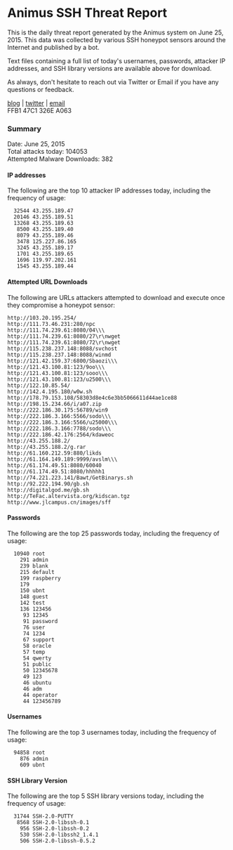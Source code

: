 # Animus SSH Threat Report

This is the daily threat report generated by the Animus system on June 25, 2015. This data was collected by various SSH honeypot sensors around the Internet and published by a bot.  

Text files containing a full list of today's usernames, passwords, attacker IP addresses, and SSH library versions are available above for download.  

As always, don't hesitate to reach out via Twitter or Email if you have any questions or feedback.  

[blog](http://morris.guru) | [twitter](https://twitter.com/andrew___morris) | [email](mailto:andrew@morris.guru)  
FFB1 47C1 326E A063  

### Summary

Date: June 25, 2015  
Total attacks today: 104053  
Attempted Malware Downloads: 382 

#### IP addresses
The following are the top 10 attacker IP addresses today, including the frequency of usage:
```
  32544 43.255.189.47
  20146 43.255.189.51
  13268 43.255.189.63
   8500 43.255.189.40
   8079 43.255.189.46
   3478 125.227.86.165
   3245 43.255.189.17
   1701 43.255.189.65
   1696 119.97.202.161
   1545 43.255.189.44
```

#### Attempted URL Downloads
The following are URLs attackers attempted to download and execute once they compromise a honeypot sensor:
```
http://103.20.195.254/
http://111.73.46.231:280/npc
http://111.74.239.61:8080/04\\\
http://111.74.239.61:8080/27\r\nwget
http://111.74.239.61:8080/72\r\nwget
http://115.238.237.148:8088/svchost
http://115.238.237.148:8088/winmd
http://121.42.159.37:6800/Sbaozi\\\
http://121.43.100.81:123/9oo\\\
http://121.43.100.81:123/sooo\\\
http://121.43.100.81:123/u2500\\\
http://122.10.85.54/
http://142.4.195.180/w0w.sh
http://178.79.153.108/58303d8e4c6e3bb5066611d44ae1ce88
http://198.15.234.66/i/a07.zip
http://222.186.30.175:56789/win9
http://222.186.3.166:5566/sodo\\\
http://222.186.3.166:5566/u25000\\\
http://222.186.3.166:7788/sodo\\\
http://222.186.42.176:2564/kdaweoc
http://43.255.188.2/
http://43.255.188.2/g.rar
http://61.160.212.59:880/likds
http://61.164.149.189:9999/avslm\\\
http://61.174.49.51:8080/60040
http://61.174.49.51:8080/hhhhh1
http://74.221.223.141/Bawt/GetBinarys.sh
http://92.222.194.90/gb.sh
http://digitalgod.me/gb.sh
http://TeFac.altervista.org/kidscan.tgz
http://www.jlcampus.cn/images/sff
```

#### Passwords
The following are the top 25 passwords today, including the frequency of usage:
```
  10940 root
    291 admin
    239 blank
    215 default
    199 raspberry
    179 
    150 ubnt
    148 guest
    142 test
    136 123456
     93 12345
     91 password
     76 user
     74 1234
     67 support
     58 oracle
     57 temp
     54 qwerty
     51 public
     50 12345678
     49 123
     46 ubuntu
     46 adm
     44 operator
     44 123456789
```

#### Usernames
The following are the top 3 usernames today, including the frequency of usage:
```
  94858 root
    876 admin
    609 ubnt
```

#### SSH Library Version
The following are the top 5 SSH library versions today, including the frequency of usage:
```
  31744 SSH-2.0-PUTTY
   8568 SSH-2.0-libssh-0.1
    956 SSH-2.0-libssh-0.2
    530 SSH-2.0-libssh2_1.4.1
    506 SSH-2.0-libssh-0.5.2
```
